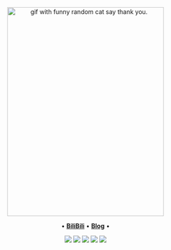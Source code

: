 <div align="center">
<img height="480" width="360" src="https://raw.githubusercontent.com/herschel-ma/herschel-ma.git/master/Private.gif" alt="gif with funny random cat say thank you." />
</div>

<p align="center">
•
<b><a href="https://space.bilibili.com/387647798"> BiliBili</a></b>
•
<b><a href="https://herschel-ma/github.io">Blog</a></b>
•
</p>

<p align="center">
<img src="https://img.shields.io/badge/neovim-%2357A143.svg?&style=for-the-badge&logo=neovim&logoColor=white"/>
<img src="https://img.shields.io/badge/go-%2300ADD8.svg?&style=for-the-badge&logo=go&logoColor=white" />
<img src="https://img.shields.io/badge/lua-%232C2D72.svg?&style=for-the-badge&logo=lua&logoColor=white"/>
<img src="https://img.shields.io/badge/rust-%23000000.svg?&style=for-the-badge&logo=rust&logoColor=white"/>
<img src="https://img.shields.io/badge/python-3670A0?style=for-the-badge&logo=python&logoColor=ffdd54"/>
</p>
